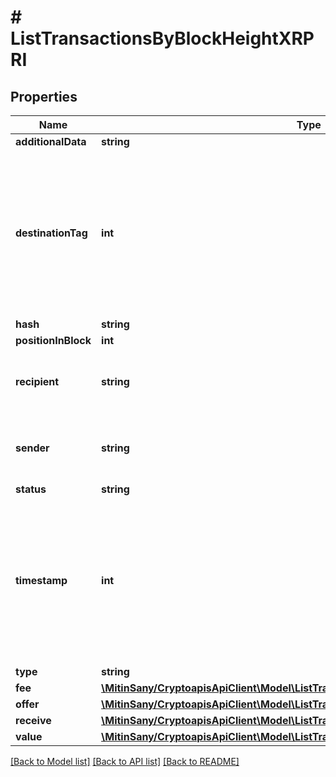 # # ListTransactionsByBlockHeightXRPRI

## Properties

Name | Type | Description | Notes
------------ | ------------- | ------------- | -------------
**additionalData** | **string** |  | [optional]
**destinationTag** | **int** | Defines a specific Tag that is an additional XRP address feature. It helps identifying a transaction recipient beyond a wallet address. | [optional]
**hash** | **string** |  |
**positionInBlock** | **int** |  |
**recipient** | **string** | String representation of the transaction to address |
**sender** | **string** | String representation of the transaction from address |
**status** | **string** |  |
**timestamp** | **int** | Defines the exact date/time in Unix Timestamp when this transaction was mined, confirmed or first seen in Mempool, if it is unconfirmed. |
**type** | **string** |  |
**fee** | [**\MitinSany/CryptoapisApiClient\Model\ListTransactionsByBlockHeightXRPRIFee**](ListTransactionsByBlockHeightXRPRIFee.md) |  |
**offer** | [**\MitinSany/CryptoapisApiClient\Model\ListTransactionsByBlockHeightXRPRIOffer**](ListTransactionsByBlockHeightXRPRIOffer.md) |  |
**receive** | [**\MitinSany/CryptoapisApiClient\Model\ListTransactionsByBlockHeightXRPRIReceive**](ListTransactionsByBlockHeightXRPRIReceive.md) |  |
**value** | [**\MitinSany/CryptoapisApiClient\Model\ListTransactionsByBlockHeightXRPRIValue**](ListTransactionsByBlockHeightXRPRIValue.md) |  |

[[Back to Model list]](../../README.md#models) [[Back to API list]](../../README.md#endpoints) [[Back to README]](../../README.md)
